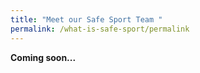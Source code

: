 ```yaml
---
title: "Meet our Safe Sport Team "
permalink: /what-is-safe-sport/permalink
---
```

**Coming soon...**
